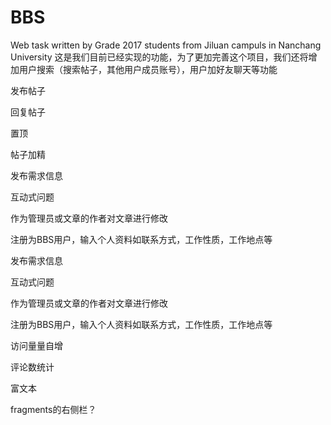# BBS
Web task written by Grade 2017 students from Jiluan campuls in Nanchang University
这是我们目前已经实现的功能，为了更加完善这个项目，我们还将增加用户搜索（搜索帖子，其他用户成员账号），用户加好友聊天等功能

 发布帖子

 回复帖子

 置顶

 帖子加精

 发布需求信息

 互动式问题

 作为管理员或文章的作者对文章进行修改

 注册为BBS用户，输入个人资料如联系方式，工作性质，工作地点等

 发布需求信息

 互动式问题

 作为管理员或文章的作者对文章进行修改

 注册为BBS用户，输入个人资料如联系方式，工作性质，工作地点等

 访问量量自增

 评论数统计

 富文本

 fragments的右侧栏？
